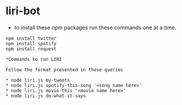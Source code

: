 # liri-bot

* to install these npm packages run these commands one at a time.

```
npm install twitter
npm install spotify
npm install request

*Commands to run LIRI

Follow the format presented in these queries

* node liri.js my-tweets
* node liri.js spotify-this-song '<song name here>'
* node liri.js movie-this '<movie name here>'
* node liri.js do-what-it-says 
```
